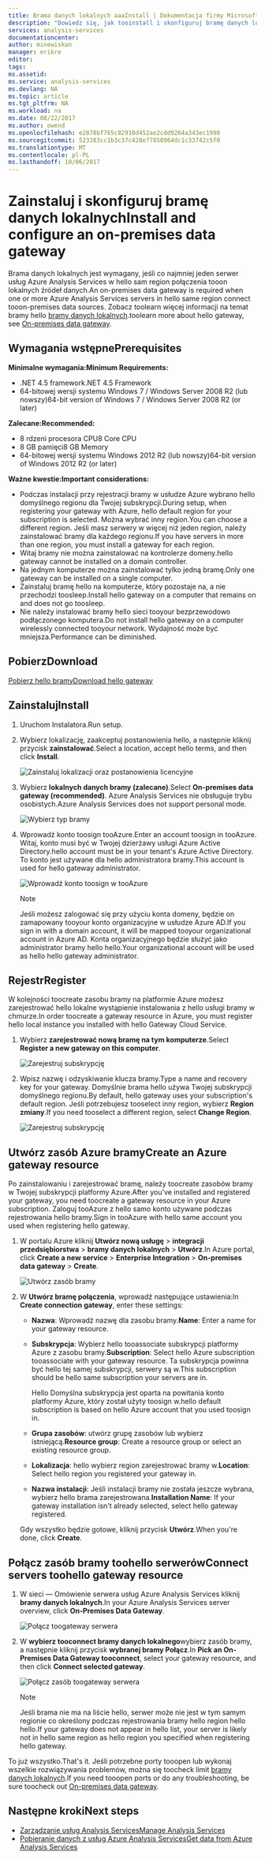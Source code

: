 ```yaml
---
title: Brama danych lokalnych aaaInstall | Dokumentacja firmy Microsoft
description: "Dowiedz się, jak tooinstall i skonfiguruj bramę danych lokalnego."
services: analysis-services
documentationcenter: 
author: minewiskan
manager: erikre
editor: 
tags: 
ms.assetid: 
ms.service: analysis-services
ms.devlang: NA
ms.topic: article
ms.tgt_pltfrm: NA
ms.workload: na
ms.date: 08/22/2017
ms.author: owend
ms.openlocfilehash: e2878bf765c82910d452ae2cdd9264a343ec1990
ms.sourcegitcommit: 523283cc1b3c37c428e77850964dc1c33742c5f0
ms.translationtype: MT
ms.contentlocale: pl-PL
ms.lasthandoff: 10/06/2017
---
```

# <a name="install-and-configure-an-on-premises-data-gateway"></a><span data-ttu-id="04f0e-103">Zainstaluj i skonfiguruj bramę danych lokalnych</span><span class="sxs-lookup"><span data-stu-id="04f0e-103">Install and configure an on-premises data gateway</span></span>
<span data-ttu-id="04f0e-104">Brama danych lokalnych jest wymagany, jeśli co najmniej jeden serwer usług Azure Analysis Services w hello sam region połączenia tooon lokalnych źródeł danych.</span><span class="sxs-lookup"><span data-stu-id="04f0e-104">An on-premises data gateway is required when one or more Azure Analysis Services servers in hello same region connect tooon-premises data sources.</span></span> <span data-ttu-id="04f0e-105">Zobacz toolearn więcej informacji na temat bramy hello [bramy danych lokalnych](analysis-services-gateway.md).</span><span class="sxs-lookup"><span data-stu-id="04f0e-105">toolearn more about hello gateway, see [On-premises data gateway](analysis-services-gateway.md).</span></span>

## <a name="prerequisites"></a><span data-ttu-id="04f0e-106">Wymagania wstępne</span><span class="sxs-lookup"><span data-stu-id="04f0e-106">Prerequisites</span></span>
<span data-ttu-id="04f0e-107">**Minimalne wymagania:**</span><span class="sxs-lookup"><span data-stu-id="04f0e-107">**Minimum Requirements:**</span></span>

* <span data-ttu-id="04f0e-108">.NET 4.5 framework</span><span class="sxs-lookup"><span data-stu-id="04f0e-108">.NET 4.5 Framework</span></span>
* <span data-ttu-id="04f0e-109">64-bitowej wersji systemu Windows 7 / Windows Server 2008 R2 (lub nowszy)</span><span class="sxs-lookup"><span data-stu-id="04f0e-109">64-bit version of Windows 7 / Windows Server 2008 R2 (or later)</span></span>

<span data-ttu-id="04f0e-110">**Zalecane:**</span><span class="sxs-lookup"><span data-stu-id="04f0e-110">**Recommended:**</span></span>

* <span data-ttu-id="04f0e-111">8 rdzeni procesora CPU</span><span class="sxs-lookup"><span data-stu-id="04f0e-111">8 Core CPU</span></span>
* <span data-ttu-id="04f0e-112">8 GB pamięci</span><span class="sxs-lookup"><span data-stu-id="04f0e-112">8 GB Memory</span></span>
* <span data-ttu-id="04f0e-113">64-bitowej wersji systemu Windows 2012 R2 (lub nowszy)</span><span class="sxs-lookup"><span data-stu-id="04f0e-113">64-bit version of Windows 2012 R2 (or later)</span></span>

<span data-ttu-id="04f0e-114">**Ważne kwestie:**</span><span class="sxs-lookup"><span data-stu-id="04f0e-114">**Important considerations:**</span></span>

* <span data-ttu-id="04f0e-115">Podczas instalacji przy rejestracji bramy w usłudze Azure wybrano hello domyślnego regionu dla Twojej subskrypcji.</span><span class="sxs-lookup"><span data-stu-id="04f0e-115">During setup, when registering your gateway with Azure, hello default region for your subscription is selected.</span></span> <span data-ttu-id="04f0e-116">Można wybrać inny region.</span><span class="sxs-lookup"><span data-stu-id="04f0e-116">You can choose a different region.</span></span> <span data-ttu-id="04f0e-117">Jeśli masz serwery w więcej niż jeden region, należy zainstalować bramy dla każdego regionu.</span><span class="sxs-lookup"><span data-stu-id="04f0e-117">If you have servers in more than one region, you must install a gateway for each region.</span></span> 
* <span data-ttu-id="04f0e-118">Witaj bramy nie można zainstalować na kontrolerze domeny.</span><span class="sxs-lookup"><span data-stu-id="04f0e-118">hello gateway cannot be installed on a domain controller.</span></span>
* <span data-ttu-id="04f0e-119">Na jednym komputerze można zainstalować tylko jedną bramę.</span><span class="sxs-lookup"><span data-stu-id="04f0e-119">Only one gateway can be installed on a single computer.</span></span>
* <span data-ttu-id="04f0e-120">Zainstaluj bramę hello na komputerze, który pozostaje na, a nie przechodzi toosleep.</span><span class="sxs-lookup"><span data-stu-id="04f0e-120">Install hello gateway on a computer that remains on and does not go toosleep.</span></span>
* <span data-ttu-id="04f0e-121">Nie należy instalować bramy hello sieci tooyour bezprzewodowo podłączonego komputera.</span><span class="sxs-lookup"><span data-stu-id="04f0e-121">Do not install hello gateway on a computer wirelessly connected tooyour network.</span></span> <span data-ttu-id="04f0e-122">Wydajność może być mniejsza.</span><span class="sxs-lookup"><span data-stu-id="04f0e-122">Performance can be diminished.</span></span>


## <span data-ttu-id="04f0e-123"><a name="download"></a>Pobierz</span><span class="sxs-lookup"><span data-stu-id="04f0e-123"><a name="download"></a>Download</span></span>
 [<span data-ttu-id="04f0e-124">Pobierz hello bramy</span><span class="sxs-lookup"><span data-stu-id="04f0e-124">Download hello gateway</span></span>](https://aka.ms/azureasgateway)

## <span data-ttu-id="04f0e-125"><a name="install"></a>Zainstaluj</span><span class="sxs-lookup"><span data-stu-id="04f0e-125"><a name="install"></a>Install</span></span>

1. <span data-ttu-id="04f0e-126">Uruchom Instalatora.</span><span class="sxs-lookup"><span data-stu-id="04f0e-126">Run setup.</span></span>

2. <span data-ttu-id="04f0e-127">Wybierz lokalizację, zaakceptuj postanowienia hello, a następnie kliknij przycisk **zainstalować**.</span><span class="sxs-lookup"><span data-stu-id="04f0e-127">Select a location, accept hello terms, and then click **Install**.</span></span>

   ![Zainstaluj lokalizacji oraz postanowienia licencyjne](media/analysis-services-gateway-install/aas-gateway-installer-accept.png)

3. <span data-ttu-id="04f0e-129">Wybierz **lokalnych danych bramy (zalecane)**.</span><span class="sxs-lookup"><span data-stu-id="04f0e-129">Select **On-premises data gateway (recommended)**.</span></span> <span data-ttu-id="04f0e-130">Azure Analysis Services nie obsługuje trybu osobistych.</span><span class="sxs-lookup"><span data-stu-id="04f0e-130">Azure Analysis Services does not support personal mode.</span></span>

   ![Wybierz typ bramy](media/analysis-services-gateway-install/aas-gateway-installer-shared.png)

4. <span data-ttu-id="04f0e-132">Wprowadź konto toosign tooAzure.</span><span class="sxs-lookup"><span data-stu-id="04f0e-132">Enter an account toosign in tooAzure.</span></span> <span data-ttu-id="04f0e-133">Witaj, konto musi być w Twojej dzierżawy usługi Azure Active Directory.</span><span class="sxs-lookup"><span data-stu-id="04f0e-133">hello account must be in your tenant's Azure Active Directory.</span></span> <span data-ttu-id="04f0e-134">To konto jest używane dla hello administratora bramy.</span><span class="sxs-lookup"><span data-stu-id="04f0e-134">This account is used for hello gateway administrator.</span></span> 

   ![Wprowadź konto toosign w tooAzure](media/analysis-services-gateway-install/aas-gateway-installer-account.png)

   > [!NOTE]
   > <span data-ttu-id="04f0e-136">Jeśli możesz zalogować się przy użyciu konta domeny, będzie on zamapowany tooyour konto organizacyjne w usłudze Azure AD.</span><span class="sxs-lookup"><span data-stu-id="04f0e-136">If you sign in with a domain account, it will be mapped tooyour organizational account in Azure AD.</span></span> <span data-ttu-id="04f0e-137">Konta organizacyjnego będzie służyć jako administrator bramy hello hello.</span><span class="sxs-lookup"><span data-stu-id="04f0e-137">Your organizational account will be used as hello hello gateway administrator.</span></span>

## <span data-ttu-id="04f0e-138"><a name="register"></a>Rejestr</span><span class="sxs-lookup"><span data-stu-id="04f0e-138"><a name="register"></a>Register</span></span>
<span data-ttu-id="04f0e-139">W kolejności toocreate zasobu bramy na platformie Azure możesz zarejestrować hello lokalne wystąpienie instalowania z hello usługi bramy w chmurze.</span><span class="sxs-lookup"><span data-stu-id="04f0e-139">In order toocreate a gateway resource in Azure, you must register hello local instance you installed with hello Gateway Cloud Service.</span></span> 

1.  <span data-ttu-id="04f0e-140">Wybierz **zarejestrować nową bramę na tym komputerze**.</span><span class="sxs-lookup"><span data-stu-id="04f0e-140">Select **Register a new gateway on this computer**.</span></span>

    ![Zarejestruj subskrypcję](media/analysis-services-gateway-install/aas-gateway-register-new.png)

2. <span data-ttu-id="04f0e-142">Wpisz nazwę i odzyskiwanie klucza bramy.</span><span class="sxs-lookup"><span data-stu-id="04f0e-142">Type a name and recovery key for your gateway.</span></span> <span data-ttu-id="04f0e-143">Domyślnie brama hello używa Twojej subskrypcji domyślnego regionu.</span><span class="sxs-lookup"><span data-stu-id="04f0e-143">By default, hello gateway uses your subscription's default region.</span></span> <span data-ttu-id="04f0e-144">Jeśli potrzebujesz tooselect inny region, wybierz **Region zmiany**.</span><span class="sxs-lookup"><span data-stu-id="04f0e-144">If you need tooselect a different region, select **Change Region**.</span></span>

   ![Zarejestruj subskrypcję](media/analysis-services-gateway-install/aas-gateway-register-name.png)


## <span data-ttu-id="04f0e-146"><a name="create-resource"></a>Utwórz zasób Azure bramy</span><span class="sxs-lookup"><span data-stu-id="04f0e-146"><a name="create-resource"></a>Create an Azure gateway resource</span></span>
<span data-ttu-id="04f0e-147">Po zainstalowaniu i zarejestrować bramę, należy toocreate zasobów bramy w Twojej subskrypcji platformy Azure.</span><span class="sxs-lookup"><span data-stu-id="04f0e-147">After you've installed and registered your gateway, you need toocreate a gateway resource in your Azure subscription.</span></span> <span data-ttu-id="04f0e-148">Zaloguj tooAzure z hello samo konto używane podczas rejestrowania hello bramy.</span><span class="sxs-lookup"><span data-stu-id="04f0e-148">Sign in tooAzure with hello same account you used when registering hello gateway.</span></span>

1. <span data-ttu-id="04f0e-149">W portalu Azure kliknij **Utwórz nową usługę** > **integracji przedsiębiorstwa** > **bramy danych lokalnych** > **Utwórz**.</span><span class="sxs-lookup"><span data-stu-id="04f0e-149">In Azure portal, click **Create a new service** > **Enterprise Integration** > **On-premises data gateway** > **Create**.</span></span>

   ![Utwórz zasób bramy](media/analysis-services-gateway-install/aas-gateway-new-azure-resource.png)

2. <span data-ttu-id="04f0e-151">W **Utwórz bramę połączenia**, wprowadź następujące ustawienia:</span><span class="sxs-lookup"><span data-stu-id="04f0e-151">In **Create connection gateway**, enter these settings:</span></span>

    * <span data-ttu-id="04f0e-152">**Nazwa**: Wprowadź nazwę dla zasobu bramy.</span><span class="sxs-lookup"><span data-stu-id="04f0e-152">**Name**: Enter a name for your gateway resource.</span></span> 

    * <span data-ttu-id="04f0e-153">**Subskrypcja**: Wybierz hello tooassociate subskrypcji platformy Azure z zasobu bramy.</span><span class="sxs-lookup"><span data-stu-id="04f0e-153">**Subscription**: Select hello Azure subscription tooassociate with your gateway resource.</span></span> 
    <span data-ttu-id="04f0e-154">Ta subskrypcja powinna być hello tej samej subskrypcji, serwery są w.</span><span class="sxs-lookup"><span data-stu-id="04f0e-154">This subscription should be hello same subscription your servers are in.</span></span>
   
      <span data-ttu-id="04f0e-155">Hello Domyślna subskrypcja jest oparta na powitania konto platformy Azure, który został użyty toosign w.</span><span class="sxs-lookup"><span data-stu-id="04f0e-155">hello default subscription is based on hello Azure account that you used toosign in.</span></span>

    * <span data-ttu-id="04f0e-156">**Grupa zasobów**: utwórz grupę zasobów lub wybierz istniejącą.</span><span class="sxs-lookup"><span data-stu-id="04f0e-156">**Resource group**: Create a resource group or select an existing resource group.</span></span>

    * <span data-ttu-id="04f0e-157">**Lokalizacja**: hello wybierz region zarejestrować bramy w.</span><span class="sxs-lookup"><span data-stu-id="04f0e-157">**Location**: Select hello region you registered your gateway in.</span></span>

    * <span data-ttu-id="04f0e-158">**Nazwa instalacji**: Jeśli instalacji bramy nie została jeszcze wybrana, wybierz hello brama zarejestrowana.</span><span class="sxs-lookup"><span data-stu-id="04f0e-158">**Installation Name**: If your gateway installation isn't already selected, select hello gateway registered.</span></span> 

    <span data-ttu-id="04f0e-159">Gdy wszystko będzie gotowe, kliknij przycisk **Utwórz**.</span><span class="sxs-lookup"><span data-stu-id="04f0e-159">When you're done, click **Create**.</span></span>

## <span data-ttu-id="04f0e-160"><a name="connect-servers"></a>Połącz zasób bramy toohello serwerów</span><span class="sxs-lookup"><span data-stu-id="04f0e-160"><a name="connect-servers"></a>Connect servers toohello gateway resource</span></span>

1. <span data-ttu-id="04f0e-161">W sieci — Omówienie serwera usług Azure Analysis Services kliknij **bramy danych lokalnych**.</span><span class="sxs-lookup"><span data-stu-id="04f0e-161">In your Azure Analysis Services server overview, click **On-Premises Data Gateway**.</span></span>

   ![Połącz toogateway serwera](media/analysis-services-gateway-install/aas-gateway-connect-server.png)

2. <span data-ttu-id="04f0e-163">W **wybierz tooconnect bramy danych lokalnego**wybierz zasób bramy, a następnie kliknij przycisk **wybranej bramy Połącz**.</span><span class="sxs-lookup"><span data-stu-id="04f0e-163">In **Pick an On-Premises Data Gateway tooconnect**, select your gateway resource, and then click **Connect selected gateway**.</span></span>

   ![Połącz zasób toogateway serwera](media/analysis-services-gateway-install/aas-gateway-connect-resource.png)

    > [!NOTE]
    > <span data-ttu-id="04f0e-165">Jeśli brama nie ma na liście hello, serwer może nie jest w tym samym regionie co określony podczas rejestrowania bramy hello region hello hello.</span><span class="sxs-lookup"><span data-stu-id="04f0e-165">If your gateway does not appear in hello list, your server is likely not in hello same region as hello region you specified when registering hello gateway.</span></span> 

<span data-ttu-id="04f0e-166">To już wszystko.</span><span class="sxs-lookup"><span data-stu-id="04f0e-166">That's it.</span></span> <span data-ttu-id="04f0e-167">Jeśli potrzebne porty tooopen lub wykonaj wszelkie rozwiązywania problemów, można się toocheck limit [bramy danych lokalnych](analysis-services-gateway.md).</span><span class="sxs-lookup"><span data-stu-id="04f0e-167">If you need tooopen ports or do any troubleshooting, be sure toocheck out [On-premises data gateway](analysis-services-gateway.md).</span></span>

## <a name="next-steps"></a><span data-ttu-id="04f0e-168">Następne kroki</span><span class="sxs-lookup"><span data-stu-id="04f0e-168">Next steps</span></span>
* [<span data-ttu-id="04f0e-169">Zarządzanie usług Analysis Services</span><span class="sxs-lookup"><span data-stu-id="04f0e-169">Manage Analysis Services</span></span>](analysis-services-manage.md)   
* [<span data-ttu-id="04f0e-170">Pobieranie danych z usług Azure Analysis Services</span><span class="sxs-lookup"><span data-stu-id="04f0e-170">Get data from Azure Analysis Services</span></span>](analysis-services-connect.md)
